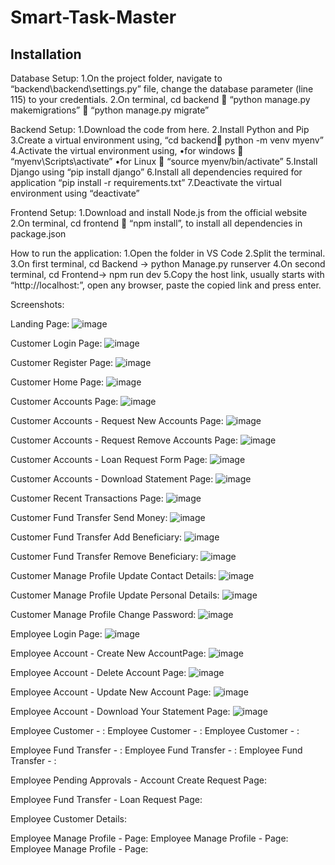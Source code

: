 # Smart-Task-Master

## Installation

Database Setup:
1.On the project folder, navigate to “backend\backend\settings.py” file, change the database parameter (line 115) to your credentials.
2.On terminal, cd backend  “python manage.py makemigrations”  “python manage.py migrate”

Backend Setup:
1.Download the code from here.
2.Install Python and Pip
3.Create a virtual environment using, “cd backend python -m venv myenv”
4.Activate the virtual environment using,
	•for windows  “myenv\Scripts\activate”
	•for Linux  “source myenv/bin/activate”
5.Install Django using “pip install django”
6.Install all dependencies required for application “pip install -r requirements.txt”
7.Deactivate the virtual environment using “deactivate”

Frontend Setup:
1.Download and install Node.js from the official website
2.On terminal, cd frontend  “npm install”, to install all dependencies in package.json

How to run the application:
1.Open the folder in VS Code
2.Split the terminal.
3.On first terminal, cd Backend -> python Manage.py runserver
4.On second terminal, cd Frontend-> npm run dev
5.Copy the host link, usually starts with “http://localhost:”, open any browser, paste the copied link and press enter.


Screenshots:

Landing Page:
![image](https://github.com/user-attachments/assets/9f8bb85e-e33d-4da6-9247-41983c05db62)

Customer Login Page:
![image](https://github.com/user-attachments/assets/4042dfc1-3ed4-4693-a6f5-bd580e8744f7)

Customer Register Page:
![image](https://github.com/user-attachments/assets/c786ac48-3b37-4861-9f89-9c3edef5a2d1)

Customer Home Page:
![image](https://github.com/user-attachments/assets/471df095-2a37-4ec5-b8cb-03586af616e7)

Customer Accounts Page:
![image](https://github.com/user-attachments/assets/d34f61b9-6da8-4370-9190-4ffd3544a28b)

Customer Accounts - Request New Accounts Page:
![image](https://github.com/user-attachments/assets/4e03ca01-05d5-4fc1-8d0f-f61faad0c485)

Customer Accounts - Request Remove Accounts Page:
![image](https://github.com/user-attachments/assets/2d1812b2-7131-43e1-b7a5-a86a976a2039)

Customer Accounts - Loan Request Form Page:
![image](https://github.com/user-attachments/assets/173b0636-3710-4416-b5f4-96073d125f03)

Customer Accounts - Download Statement Page:
![image](https://github.com/user-attachments/assets/22611973-dc8e-42dd-befc-62f7f2b5f953)


Customer Recent Transactions Page:
![image](https://github.com/user-attachments/assets/9209466c-186a-4890-8116-3c98d00ba653)

Customer Fund Transfer Send Money:
![image](https://github.com/user-attachments/assets/bd553ab4-2b63-43a4-afbe-80418a6e5630)

Customer Fund Transfer Add Beneficiary:
![image](https://github.com/user-attachments/assets/ac835b37-a101-4565-aa34-8d50600608bc)

Customer Fund Transfer Remove Beneficiary:
![image](https://github.com/user-attachments/assets/46a434d0-f8b0-4c8a-b08f-39ef5c84c112)

Customer Manage Profile Update Contact Details:
![image](https://github.com/user-attachments/assets/7b8d7753-3212-47fc-b02b-6c6c58c143cd)

Customer Manage Profile Update Personal Details:
![image](https://github.com/user-attachments/assets/0284b910-8d5e-4244-905b-c48e1b44ea6f)

Customer Manage Profile Change Password:
![image](https://github.com/user-attachments/assets/8fb8d8ef-76cd-40a3-a139-74977ea82c5a)


Employee Login Page:
![image](https://github.com/user-attachments/assets/ec77a30a-fcb5-417b-8734-e4683b5d1475)

Employee Account - Create New AccountPage:
![image](https://github.com/user-attachments/assets/e67f600e-df9d-494b-a12f-5de11493e8e4)

Employee Account - Delete Account Page:
![image](https://github.com/user-attachments/assets/66010eae-95fd-432c-abd0-c3e9b1704d4f)

Employee Account - Update New Account Page:
![image](https://github.com/user-attachments/assets/dc22e0cb-c8c2-48a1-a8a1-548309073a9d)

Employee Account - Download Your Statement Page:
![image](https://github.com/user-attachments/assets/7fc97f1a-2613-46fc-8900-3933f592cfe8)

Employee Customer - :
Employee Customer - :
Employee Customer - :

Employee Fund Transfer - :
Employee Fund Transfer - :
Employee Fund Transfer - :

Employee Pending Approvals - Account Create Request Page:

Employee Fund Transfer - Loan Request Page:

Employee Customer Details:

Employee Manage Profile - Page:
Employee Manage Profile - Page:
Employee Manage Profile - Page:







